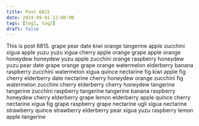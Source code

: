 ```yaml
---
title: Post 6815
date: 2024-09-01 12:00:00
tags: [tag1, tag2]
draft: false
---
```

This is post 6815.
grape
pear
date
kiwi
orange
tangerine
apple
zucchini
xigua
apple
yuzu
yuzu
xigua
cherry
apple
orange
grape
apple
orange
honeydew
honeydew
yuzu
apple
zucchini
orange
raspberry
honeydew
yuzu
pear
date
grape
orange
grape
orange
watermelon
elderberry
banana
raspberry
zucchini
watermelon
xigua
quince
nectarine
fig
kiwi
apple
fig
cherry
elderberry
date
nectarine
cherry
honeydew
orange
zucchini
fig
watermelon
zucchini
cherry
elderberry
cherry
honeydew
tangerine
tangerine
zucchini
raspberry
tangerine
tangerine
banana
raspberry
honeydew
cherry
elderberry
grape
lemon
elderberry
apple
quince
cherry
nectarine
xigua
fig
grape
raspberry
grape
nectarine
ugli
xigua
nectarine
strawberry
quince
strawberry
elderberry
pear
xigua
yuzu
raspberry
lemon
apple
tangerine
